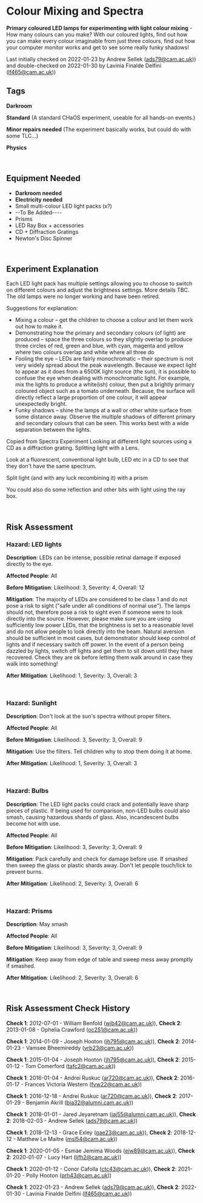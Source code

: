 # Colour Mixing and Spectra

**Primary coloured LED lamps for experimenting with light colour mixing** - How many colours can you make? With our coloured lights, find out how you can make every colour imaginable from just three colours, find out how your computer monitor works and get to see some really funky shadows!

Last initially checked on 2022-01-23 by Andrew Sellek (ads79@cam.ac.uk)) and double-checked on 2022-01-30 by Lavinia Finalde Delfini (lf465@cam.ac.uk))

## Tags
<!--- Start Tags (DO NOT REMOVE THIS COMMENT) --->

**Darkroom**

**Standard** (A standard CHaOS experiment, useable for all hands-on events.)

**Minor repairs needed** (The experiment basically works, but could do with some TLC...)

**Physics**
<!--- End Tags (DO NOT REMOVE THIS COMMENT) --->

<br/>

## Equipment Needed 
- **Darkroom needed**
- **Electricity needed**
- Small multi-colour LED light packs (x?)
- --To Be Added----
- Prisms
- LED Ray Box + accessories
- CD + Diffraction Gratings
- Newton's Disc Spinner

<br/>

## Experiment Explanation 

Each LED light pack has multiple settings allowing you to choose to switch on different colours and adjust the brightness settings. More details TBC. The old lamps were no longer working and have been retired.

Suggestions for explanation:

- Mixing a colour – get the children to choose a colour and let them work out how to make it. 
- Demonstrating how the primary and secondary colours (of light) are produced – space the three colours so they slightly overlap to produce three circles of red, green and blue, with cyan, magenta and yellow where two colours overlap and white where all three do
- Fooling the eye – LEDs are fairly monochromatic – their spectrum is not very widely spread about the peak wavelength. Because we expect light to appear as it does from a 6500K light source (the sun), it is possible to confuse the eye when dealing with monochromatic light. For example, mix the lights to produce a white(ish) colour, then put a brightly primary coloured object such as a tomato underneath. Because, the surface will directly reflect a large proportion of one colour, it will appear unexpectedly bright.
- Funky shadows – shine the lamps at a wall or other white surface from some distance away. Observe the multiple shadows of different primary and secondary colours that can be seen. This works best with a wide separation between the lights.

Copied from Spectra Experiment
Looking at different light sources using a CD as a diffraction grating. Splitting light with a Lens.

Look at a fluorescent, conventional light bulb, LED etc in a CD to see that they don't have the same spectrum.

Split light (and with any luck recombining it) with a prism

You could also do some reflection and other bits with light using the ray box.


<br/>

## Risk Assessment

### **Hazard**: LED lights

**Description**: LEDs can be intense, possible retinal damage if exposed directly to the eye.

**Affected People**: All

**Before Mitigation**: Likelihood: 3, Severity: 4, Overall: 12

**Mitigation**: The majority of LEDs are considered to be class 1 and do not pose a risk to sight ("safe under all conditions of normal use"). The lamps should not, therefore pose a risk to sight even if someone were to look directly into the source. However, please make sure you are using sufficiently low power LEDs, that the brightness is set to a reasonable level and do not allow people to look directly into the beam. Natural aversion should be sufficient in most cases, but demonstrator should keep control of lights and if necessary switch off power.
In the event of a person being dazzled by lights, switch off lights and get them to sit down until they have recovered. Check they are ok before letting them walk around in case they walk into something!

**After Mitigation**: Likelihood: 1, Severity: 3, Overall: 3

<br/>

### **Hazard**: Sunlight

**Description**: Don't look at the sun's spectra without proper filters.

**Affected People**: All

**Before Mitigation**: Likelihood: 3, Severity: 3, Overall: 9

**Mitigation**: Use the filters. Tell children why to stop them doing it at home.

**After Mitigation**: Likelihood: 1, Severity: 3, Overall: 3

<br/>

### **Hazard**: Bulbs

**Description**: The LED light packs could crack and potentially leave sharp pieces of plastic.
If being used for comparison, non-LED bulbs could also smash, causing hazardous shards of glass. Also, incandescent bulbs become hot with use.

**Affected People**: All

**Before Mitigation**: Likelihood: 3, Severity: 3, Overall: 9

**Mitigation**: Pack carefully and check for damage before use. If smashed then sweep the glass or plastic shards away. Don't let people touch/lick to prevent burns.

**After Mitigation**: Likelihood: 2, Severity: 3, Overall: 6

<br/>

### **Hazard**: Prisms

**Description**: May smash

**Affected People**: All

**Before Mitigation**: Likelihood: 3, Severity: 3, Overall: 9

**Mitigation**: Keep away from edge of table and sweep mess away promptly if smashed.

**After Mitigation**: Likelihood: 2, Severity: 3, Overall: 6

<br/>

## Risk Assessment Check History 

**Check 1**: 2012-07-01 - William Benfold (wjb42@cam.ac.uk)), **Check 2**: 2013-01-08 - Ophelia Crawford (oc251@cam.ac.uk))

**Check 1**: 2014-01-09 - Joseph Hooton (jh795@cam.ac.uk)), **Check 2**: 2014-01-23 - Vamsee Bheemireddy (vrb23@cam.ac.uk))

**Check 1**: 2015-01-04 - Joseph Hooton (jh795@cam.ac.uk)), **Check 2**: 2015-01-12 - Tom Comerford (tafc2@cam.ac.uk))

**Check 1**: 2016-01-04 - Andrei Ruskuc (ar720@cam.ac.uk)), **Check 2**: 2016-01-17 - Frances Victoria Western (fvw22@cam.ac.uk))

**Check 1**: 2016-12-18 - Andrei Ruskuc (ar720@cam.ac.uk)), **Check 2**: 2017-01-29 - Benjamin Akrill (bja32@alumni.cam.ac.uk))

**Check 1**: 2018-01-01 - Jared Jeyaretnam (jaj55@alumni.cam.ac.uk)), **Check 2**: 2018-02-03 - Andrew Sellek (ads79@cam.ac.uk))

**Check 1**: 2018-12-13 - Grace Exley (gae23@cam.ac.uk)), **Check 2**: 2018-12-12 - Matthew Le Maitre (msl54@cam.ac.uk))

**Check 1**: 2020-01-05 - Esmae Jemima Woods (ejw89@cam.ac.uk)), **Check 2**: 2020-01-07 - Lucy Hart (ljfh2@cam.ac.uk))

**Check 1**: 2020-01-12 - Conor Cafolla (ctc43@cam.ac.uk)), **Check 2**: 2021-01-20 - Polly Hooton (prh43@cam.ac.uk))

**Check 1**: 2022-01-23 - Andrew Sellek (ads79@cam.ac.uk)), **Check 2**: 2022-01-30 - Lavinia Finalde Delfini (lf465@cam.ac.uk))